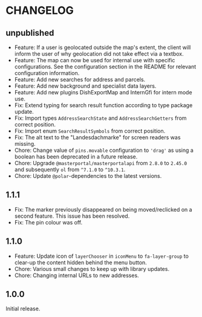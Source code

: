 # CHANGELOG

## unpublished

- Feature: If a user is geolocated outside the map's extent, the client will inform the user of why geolocation did not take effect via a textbox.
- Feature: The map can now be used for internal use with specific configurations. See the configuration section in the README for relevant configuration information.
- Feature: Add new searches for address and parcels.
- Feature: Add new background and specialist data layers.
- Feature: Add new plugins DishExportMap and InternGfi for intern mode use.
- Fix: Extend typing for search result function according to type package update.
- Fix: Import types `AddressSearchState` and `AddressSearchGetters` from correct position.
- Fix: Import enum `SearchResultSymbols` from correct position.
- Fix: The alt text to the "Landesdachmarke" for screen readers was missing.
- Chore: Change value of `pins.movable` configuration to `'drag'` as using a boolean has been deprecated in a future release.
- Chore: Upgrade `@masterportal/masterportalapi` from `2.8.0` to `2.45.0` and subsequently `ol` from `^7.1.0` to `^10.3.1`.
- Chore: Update `@polar`-dependencies to the latest versions.

## 1.1.1

- Fix: The marker previously disappeared on being moved/reclicked on a second feature. This issue has been resolved.
- Fix: The pin colour was off.

## 1.1.0

- Feature: Update icon of `layerChooser` in `iconMenu` to `fa-layer-group` to clear-up the content hidden behind the menu button.
- Chore: Various small changes to keep up with library updates.
- Chore: Changing internal URLs to new addresses.

## 1.0.0

Initial release.
